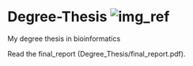 # Degree-Thesis   ![img_ref]

My degree thesis in bioinformatics

Read the final_report (Degree_Thesis/final_report.pdf).





[img_ref]: https://www.vectorlogo.zone/logos/github/github-ar21.svg

